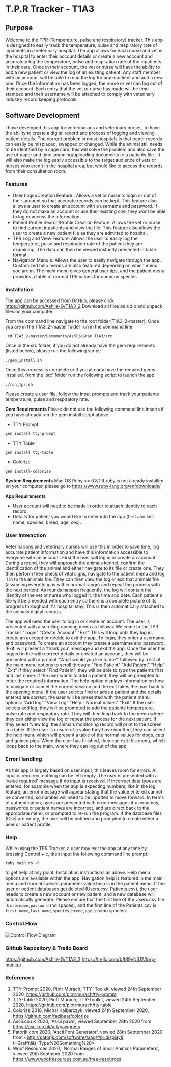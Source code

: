 # T.P.R Tracker - T1A3
## Purpose
Welcome to the TPR (Temperature, pulse and respiratory) tracker. This app is designed to easily track the temperature, pulse and respiratory rate of inpatients in a veterinary hospital.
The app allows for each nurse and vet in the hospital to enter their account details or create a new account and accurately log the temperature, pulse and respiration rate of the inpatients in their care. Once in their account, the vet or nurse will have the ability to add a new patient or view the log of an existing patient. Any staff member with an account will be able to read the log for any inpatient and add a new one. Once the information has been logged, the nurse or vet can log out of their account. Each entry that the vet or nurse has made will be time stamped and their username will be attached to comply with veterinary industry record keeping protocols.

## Software Development
I have developed this app for veterinarians and veterinary nurses, to have the ability to create a digital record and process of logging and viewing patient details. The current problem in most hospitals is that paper records can easily be misplaced, swapped or changed. While the animal still needs to be identified by a cage card, this will solve the problem and also save the use of paper and time scanning/uploading documents to a patients file . It will also make the log easily accessible to the target audience of vets or nurses who aren't in the hospital area, but would like to access the records from their consultation room.

### Features
- User Login/Creation Feature : Allows a vet or nurse to login or out of their account so that accurate records can be kept. This feature also allows a user to create an account with a username and password. If they do not make an account or use their existing one, they wont be able to log or access the information.
- Patient Profile Search/Profile Creation Feature: Allows the vet or nurse to find current inpatients and view the file. This feature also allows the user to create a new patient file as they are admitted to hospital.
- TPR Log and View Feature: Allows the user to easily log the temperature, pulse and respiration rate of the patient they are examining. The data can then be viewed instantly presented in table format.
- Navigation Menu's: Allows the user to easily navigate through the app. Customized help menus are also featured depending on which menu you are in. The main menu gives general user tips, and the patient menu provides a table of normal TPR values for common species.


### Installation
The app can be accessed from GitHub, please click https://github.com/Ashlie-G/T1A3_2
Download all files as a zip and unpack files on your computer

From the command line navigate to the root folder(T1A3_2-master).
Once you are in the T1A3_2-master folder run in the command line 

``` cd T1A3_2-master/Documents/AshlieGray_T1A3/src``` 

Once in the src folder, if you do not already have the gem requirements (listed below), please run the following script:

```./gem_install.sh```

Once this process is complete or if you already have the required gems installed, from the 'src' folder run the following script to launch the app:

```./run_tpr.sh```

Please create a user file, follow the input prompts and track your patients temperature, pulse and respiratory rate.

**Gem Requirements**
Please do not use the following command line inserts if you have already ran the gem install script above.
 - TTY Prompt

 ```gem install tty-prompt```

 - TTY Table

 ```gem install tty-table```

 - Colorize

 ```gem install-colorize```


**System Requirements**
Mac OS
Ruby >= 0.8.1
If ruby is not already installed on your computer, please go to https://www.ruby-lang.org/en/downloads/ 

**App Requirements**
- User account will need to be made in order to attach identity to each record.
- Details for patient you would like to enter into the app (first and last name, species, breed, age, sex).

### User Interaction

Veterinarians and veterinary nurses will use this in order to save time, log accurate patient information and have this information accessible to everyone with an account. First the user will log in or create an account. During a round, they will approach the animals kennel, confirm the identification of the animal and either navigate to its file or create one. They then perform their check of vital signs, navigate to the patient menu and log it in to the animals file. They can then view the log or exit that animals file (assuming everything is within normal range) and repeat the process with the next patient. As rounds happen frequently, the log will contain the identity of the vet or nurse who logged it, the time and date. Each patient's file will be amended with each entry so there is a complete picture of its progress throughout it's hospital stay. This is then automatically attached to the animals digital records.

The app will need the user to log in or create an account. The user is presented with a scrolling opening menu as follows:
Welcome to the TPR Tracker
"Login"
"Create Account"
"Exit"
This will loop until they log in, create an account or decide to exit the app. To login, they enter a username and password. To create an account they create a username and password. 'Exit' will present a 'thank you' message and exit the app.
Once the user has logged in the with correct details or created an account, they will be presented with a prompt "What would you like to do?" followed by a list of the main menu options to scroll through:
"Find Patient"
"Add Patient"
"Help"
"Exit"
If they select "Find Patient", they will be able to type the patients first and last name. If the user wants to add a patient, they will be prompted to enter the required information. The help option displays information on how to navigate or cancel the current session and the exit takes the user back to the opening menu. If the user selects find or adds a patient and the details entered are correct, the user will be presented with the patient menu options:
"Add log"
"View Log"
"Help - Normal Values"
"Exit" 
If the user selects add log, they will be prompted to add the patients temperature, pulse rate and respiratory rate. They will then loop back to the menu where they can either view the log or repeat the process for the next patient.
If they select 'view log' the animals monitoring record will print to the screen in a table. 
If the user is unsure of a value they have inputted, they can select the help menu which will present a table of the normal values for dogs, cats and guinea pigs.
When the user has finished, they can exit this menu, which loops back to the main, where they can log out of the app.

### Error Handling

As this app is largely based on user input, this leaves room for errors.
All input is required, nothing can be left empty. The user is presented with a 'value required' message if no input is received.
If incorrect data types are entered, for example when the app is expecting numbers, like in the log feature, an error message will appear stating that the value entered cannot be converted, so number will need to be inputted to move forward.
In terms of authentication, users are presented with error messages if usernames, passwords or patient names are incorrect, and are direct back to the appropriate menu, or prompted to re-run the program.
If the database files (Csv) are empty, the user will be notified and prompted to create either a user or patient profile.

### Help
While using the TPR Tracker, a user may exit the app at any time by pressing Control + c, then input the following command line prompt:

```ruby main.rb -h```

to get help at any point.
Installation instructions as above.
Help menu options are available within the app. Navigation help is featured in the main menu and normal species parameter value help is in the patient menu.
If the user or patient databases get deleted (Users.csv, Patients.csv), the user needs to create a new account or new patient, and a new database will automatically generate.
Please ensure that the first line of the Users.csv file is ```username,password``` (no spaces), and the first line of the Patients.csv is ```first_name,last_name,species,breed,age,sex```(no spaces).

### Control Flow
![Control Flow Diagram](docs/tprcontrolfinal.png)

### Github Repository & Trello Board
https://github.com/Ashlie-G/T1A3_2
https://trello.com/b/t89yNIU2/tprp-monitor


### References
1. TTY-Prompt 2020, Piotr Murach, TTY- Toolkit, viewed 24th September 2020, <https://github.com/piotrmurach/tty-prompt>
2. TTY-Table 2020, Piotr Murach, TTY-Toolkit, viewed 24th September 2020, <https://github.com/piotrmurach/tty-table>
3. Colorize 2018, Michał Kalbarczyk, viewed 24th September 2020, <https://github.com/fazibear/colorize>
4. Ascii.co.uk 2020, 'Ascii paws', viewed September 28th 2020 from <https://ascii.co.uk/art/pawprints>
5. Patorjk.com 2020, 'Ascii Font Generator', vewied 28th September 2020 from <http://patorjk.com/software/taag/#p=display&      f=Graffiti&t=Type%20Something%20>
6. Woof Resources 2020, 'Normal Ranges of Small Animals Parameters', viewed 29th Septmber 2020 from <https://www.woofresources.com.au/free-resources>


